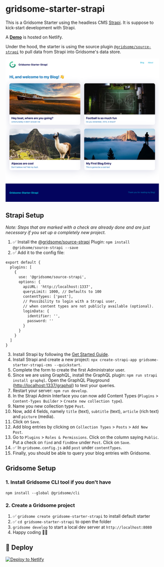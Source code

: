 # gridsome-starter-strapi

This is a Gridsome Starter using the headless CMS [Strapi](https://strapi.io). It is suppose to kick-start development with Strapi. 

A **[Demo](https://gridsome-starter-strapi.netlify.com)** is hosted on Netlify.

Under the hood, the starter is using the source plugin [`@gridsome/source-strapi`](https://gridsome.org/plugins/@gridsome/source-strapi) to pull data from Strapi into Gridsome's data store.

![Gridsome-Starter-Strapi Preview](gridsome-starter-strapi-screenshot.png)

## Strapi Setup

*Note: Steps that are marked with a check are already done and are just necessary if you set up a completely new project.*

1. ✅ Install the [@gridsome/source-strapi](https://gridsome.org/plugins/@gridsome/source-strapi) Plugin: `npm install @gridsome/source-strapi --save`
2. ✅ Add it to the config file:
```
export default {
  plugins: [
    {
      use: '@gridsome/source-strapi',
      options: {
        apiURL: 'http://localhost:1337',
        queryLimit: 1000, // Defaults to 100
        contentTypes: ['post'],
        // Possibility to login with a Strapi user,
        // when content types are not publicly available (optional).
        loginData: {
          identifier: '',
          password: ''
        }
      }
    }
  ]
}
```
3. Install Strapi by following the [Get Started Guide](https://strapi.io/documentation/v3.x/getting-started/quick-start.html).
4. Install Strapi and create a new project: `npx create-strapi-app gridsome-starter-strapi-cms --quickstart`.
5. Complete the form to create the first Administrator user.
6. Since we are using GraphQL, install the GraphQL plugin: `npm run strapi install graphql`. Open the GraphQL Playground ([http://localhost:1337/graphql](http://localhost:1337/graphql)) to test your queries.
7. Restart your server: `npm run develop`.
8. In the Strapi Admin Interface you can now add Content Types (`Plugins` > `Content-Types Builder` > `Create new collection type`).
9. Name you new collection type `Post`.
10. Now, add 4 fields, namely `title` (text), `subtitle` (text), `article` (rich text) and `picture` (media).
11. Click on `Save`.
12. Add blog entries by clicking on `Collection Types` > `Posts` > `Add New Post`.
13. Go to `Plugins` > `Roles & Permissions`. Click on the column saying `Public`. Put a check on `find` and `findOne` under `Post`. Click on `Save`.
14. ✅ In `gridsome.config.js` add `post` under `contentTypes`.
13. Finally, you should be able to query your blog entries with Gridsome.

## Gridsome Setup

### 1. Install Gridsome CLI tool if you don't have

`npm install --global @gridsome/cli`

### 2. Create a Gridsome project

1. ✅ `gridsome create gridsome-starter-strapi` to install default starter
2. ✅ `cd gridsome-starter-strapi` to open the folder
3. `gridsome develop` to start a local dev server at `http://localhost:8080`
4. Happy coding 🎉🙌

## 💫 Deploy

[![Deploy to Netlify](https://www.netlify.com/img/deploy/button.svg)](https://app.netlify.com/start/deploy?repository=https://github.com/lukaskoeller/gridsome-starter-strapi)
